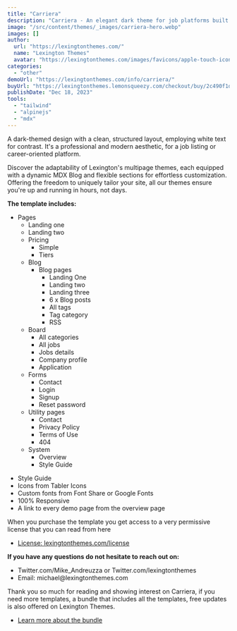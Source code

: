 ```yaml
---
title: "Carriera"
description: "Carriera - An elegant dark theme for job platforms built with Astrojs and Talwind CSS for your job platform"
image: "/src/content/themes/_images/carriera-hero.webp"
images: []
author:
  url: "https://lexingtonthemes.com/"
  name: "Lexington Themes"
  avatar: "https://lexingtonthemes.com/images/favicons/apple-touch-icon.png"
categories:
  - "other"
demoUrl: "https://lexingtonthemes.com/info/carriera/"
buyUrl: "https://lexingtonthemes.lemonsqueezy.com/checkout/buy/2c490f1d-6e5c-4690-9ade-038b802e07a0?aff_ref=W3GzrpMZ"
publishDate: "Dec 18, 2023"
tools:
  - "tailwind"
  - "alpinejs"
  - "mdx"
---
```


A dark-themed design with a clean, structured layout, employing white text for contrast. It's a professional and modern aesthetic, for a job listing or career-oriented platform.

Discover the adaptability of Lexington's multipage themes, each equipped with a dynamic MDX Blog and flexible sections for effortless customization. Offering the freedom to uniquely tailor your site, all our themes ensure you're up and running in hours, not days.

<p><strong>The template includes:</strong></p>

<ul>
  <li>Pages
    <ul>
      <li>Landing one</li>
      <li>Landing two</li>
      <li>Pricing
        <ul>
          <li>Simple</li>
          <li>Tiers</li>
        </ul>
      </li>
      <li>Blog
        <ul>
          <li>Blog pages
            <ul>
              <li>Landing One</li>
              <li>Landing two</li>
              <li>Landing three</li>
              <li>6 x Blog posts</li>
              <li>All tags</li>
              <li>Tag category</li>
              <li>RSS</li>
            </ul>
          </li>
        </ul>
      </li>
      <li>Board
        <ul>
          <li>All categories</li>
          <li>All jobs</li>
          <li>Jobs details</li>
          <li>Company profile</li>
          <li>Application</li>
        </ul>
      </li>
      <li>Forms
        <ul>
          <li>Contact</li>
          <li>Login</li>
          <li>Signup</li>
          <li>Reset password</li>
        </ul>
      </li>
      <li>Utility pages
        <ul>
          <li>Contact</li>
          <li>Privacy Policy</li>
          <li>Terms of Use</li>
          <li>404</li>
        </ul>
      </li>
      <li>System
        <ul>
          <li>Overview</li>
          <li>Style Guide</li>
        </ul>
      </li>
    </ul>
  </li>
</ul>
<ul>
  <li>Style Guide</li>
  <li>Icons from Tabler Icons</li>
  <li>Custom fonts from Font Share or Google Fonts</li>
  <li>100%&nbsp;Responsive</li>
  <li>A link to every demo page from the overview page</li>
</ul>
<p>When you purchase the template you get access to a very permissive license that you can read from here</p>
<ul>
  <li><a href="https://lexingtonthemes.com/license/" rel="noopener noreferrer" target="_blank">License: lexingtonthemes.com/license</a></li>
</ul>
<p><strong>If you have any questions do not hesitate to reach out on:</strong></p>
<ul>
  <li>Twitter.com/Mike_Andreuzza or&nbsp;Twitter.com/lexingtonthemes</li>
  <li>Email: michael@lexingtonthemes.com</li>
</ul>
<p>Thank you so much for reading and showing interest on Carriera, if you need more templates, a bundle that includes all the templates, free updates is also offered on Lexington Themes.&nbsp;</p>
<ul>
  <li><a href="https://lexingtonthemes.com/pricing/" rel="noopener noreferrer" target="_blank">Learn more about the bundle</a></li>
</ul>
